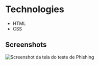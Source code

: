 # Technologies
* HTML
* CSS

## Screenshots
![Screenshot da tela do teste de Phishing](https://imgur.com/dPfRdK7.png)

